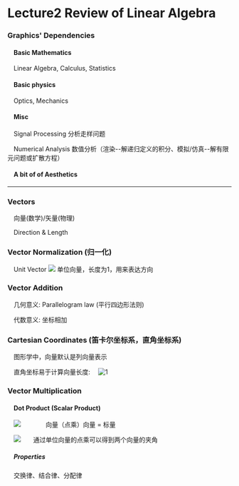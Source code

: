 # Lecture2 Review of Linear Algebra

### Graphics' Dependencies

#### &emsp;Basic Mathematics

&emsp;Linear Algebra, Calculus, Statistics

#### &emsp;Basic physics

&emsp;Optics, Mechanics

#### &emsp;Misc

&emsp;Signal Processing  分析走样问题

&emsp;Numerical Analysis  数值分析（渲染--解递归定义的积分、模拟/仿真--解有限元问题或扩散方程）

#### &emsp;A bit of of Aesthetics

------

### Vectors

&emsp;向量(数学)/矢量(物理)

&emsp;Direction  &  Length

### Vector Normalization (归一化)

&emsp;Unit Vector ![](https://latex.codecogs.com/svg.latex?\hat{a}%20=%20\frac{\vec{a}%20}%20{||\vec{a}||})  单位向量，长度为1，用来表达方向

### Vector Addition

&emsp;几何意义: Parallelogram law (平行四边形法则)

&emsp;代数意义: 坐标相加

### Cartesian Coordinates (笛卡尔坐标系，直角坐标系)

&emsp;图形学中，向量默认是列向量表示 

&emsp;直角坐标易于计算向量长度: &emsp;![1](https://latex.codecogs.com/svg.latex?A%20=%20\left(\begin{matrix}x\\y\end{matrix}%20\right),%20||A||%20=%20\sqrt{x^2%20+%20y^2})

### Vector Multiplication

#### &emsp;Dot Product (Scalar Product)

&emsp;![](https://latex.codecogs.com/svg.latex?\vec{a}%20\cdot%20\vec{b}%20=%20||\hat{a}||||\hat{b}||cos\theta)&emsp;&emsp;&emsp;&emsp;向量（点乘）向量 = 标量

&emsp;![](https://latex.codecogs.com/svg.latex?cos\theta%20=%20\frac{\vec{a}%20\cdot%20\vec{b}}{%20||\hat{a}||||\hat{b}||}%20=%20\hat{a}%20\cdot%20\hat{b})&emsp;&emsp;通过单位向量的点乘可以得到两个向量的夹角

##### &emsp;Properties

&emsp;交换律、结合律、分配律

